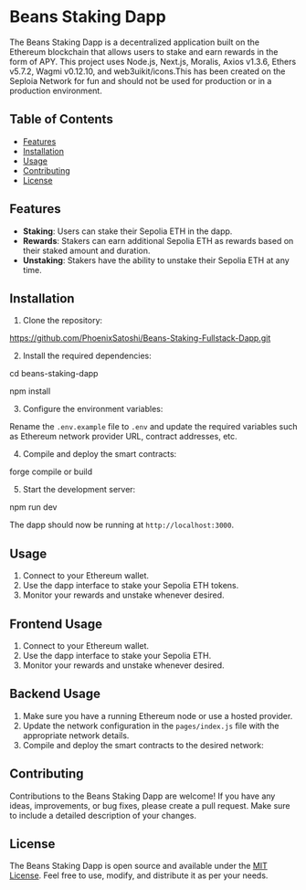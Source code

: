 # Beans Staking Dapp

The Beans Staking Dapp is a decentralized application built on the Ethereum blockchain that allows users to stake and earn rewards in the form of APY.  This project uses Node.js, Next.js, Moralis, Axios v1.3.6, Ethers v5.7.2, Wagmi v0.12.10, and web3uikit/icons.This has been created on the Seploia Network for fun and should not be used for production or in a production environment.

## Table of Contents

- [Features](#features)
- [Installation](#installation)
- [Usage](#usage)
- [Contributing](#contributing)
- [License](#license)

## Features

- **Staking**: Users can stake their Sepolia ETH in the dapp.
- **Rewards**: Stakers can earn additional Sepolia ETH as rewards based on their staked amount and duration.
- **Unstaking**: Stakers have the ability to unstake their Sepolia ETH at any time.

## Installation

1. Clone the repository:

<https://github.com/PhoenixSatoshi/Beans-Staking-Fullstack-Dapp.git>

2. Install the required dependencies:

cd beans-staking-dapp

npm install

3. Configure the environment variables:

Rename the `.env.example` file to `.env` and update the required variables such as Ethereum network provider URL, contract addresses, etc.

4. Compile and deploy the smart contracts:

forge compile or build

5. Start the development server:

npm run dev

The dapp should now be running at `http://localhost:3000`.

## Usage

1. Connect to your Ethereum wallet.
2. Use the dapp interface to stake your Sepolia ETH tokens.
3. Monitor your rewards and unstake whenever desired.

## Frontend Usage

1. Connect to your Ethereum wallet.
2. Use the dapp interface to stake your Sepolia ETH.
3. Monitor your rewards and unstake whenever desired.

## Backend Usage

1. Make sure you have a running Ethereum node or use a hosted provider.
2. Update the network configuration in the `pages/index.js` file with the appropriate network details.
3. Compile and deploy the smart contracts to the desired network:

## Contributing

Contributions to the Beans Staking Dapp are welcome! If you have any ideas, improvements, or bug fixes, please create a pull request. Make sure to include a detailed description of your changes.

## License

The Beans Staking Dapp is open source and available under the [MIT License](LICENSE). Feel free to use, modify, and distribute it as per your needs.
